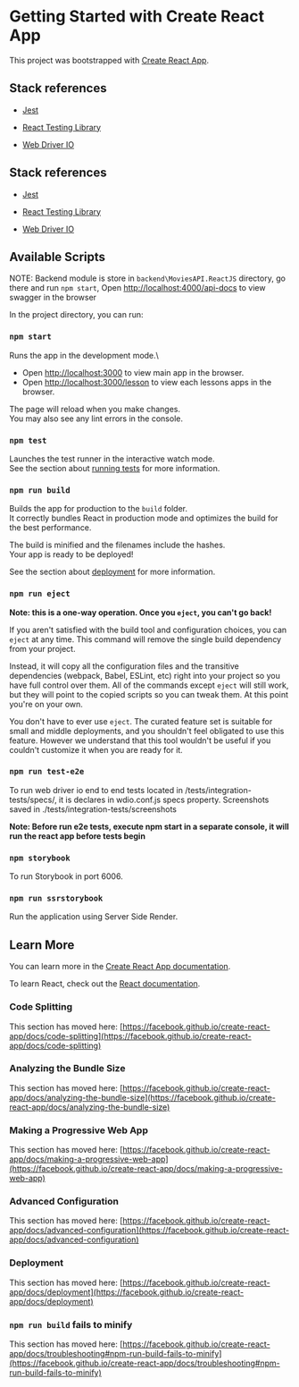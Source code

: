 # Getting Started with Create React App

This project was bootstrapped with [Create React App](https://github.com/facebook/create-react-app).

## Stack references

- [Jest](https://jestjs.io/docs/getting-started)

- [React Testing Library](https://testing-library.com/docs/react-testing-library/intro/)

- [Web Driver IO](https://webdriver.io/docs/gettingstarted)

## Stack references

- [Jest](https://jestjs.io/docs/getting-started)

- [React Testing Library](https://testing-library.com/docs/react-testing-library/intro/)

- [Web Driver IO](https://webdriver.io/docs/gettingstarted)

## Available Scripts

NOTE: Backend module is store in `backend\MoviesAPI.ReactJS` directory, go there and run `npm start`, Open [http://localhost:4000/api-docs](http://localhost:4000/api-docs) to view swagger in the browser

In the project directory, you can run:

### `npm start`

Runs the app in the development mode.\

- Open [http://localhost:3000](http://localhost:3000) to view main app in the browser.
- Open [http://localhost:3000/lesson](http://localhost:3000/lesson) to view each lessons apps in the browser.

The page will reload when you make changes.\
You may also see any lint errors in the console.

### `npm test`

Launches the test runner in the interactive watch mode.\
See the section about [running tests](https://facebook.github.io/create-react-app/docs/running-tests) for more information.

### `npm run build`

Builds the app for production to the `build` folder.\
It correctly bundles React in production mode and optimizes the build for the best performance.

The build is minified and the filenames include the hashes.\
Your app is ready to be deployed!

See the section about [deployment](https://facebook.github.io/create-react-app/docs/deployment) for more information.

### `npm run eject`

**Note: this is a one-way operation. Once you `eject`, you can't go back!**

If you aren't satisfied with the build tool and configuration choices, you can `eject` at any time. This command will remove the single build dependency from your project.

Instead, it will copy all the configuration files and the transitive dependencies (webpack, Babel, ESLint, etc) right into your project so you have full control over them. All of the commands except `eject` will still work, but they will point to the copied scripts so you can tweak them. At this point you're on your own.

You don't have to ever use `eject`. The curated feature set is suitable for small and middle deployments, and you shouldn't feel obligated to use this feature. However we understand that this tool wouldn't be useful if you couldn't customize it when you are ready for it.

### `npm run test-e2e`

To run web driver io end to end tests located in /tests/integration-tests/specs/, it is declares in wdio.conf.js specs property.
Screenshots saved in ./tests/integration-tests/screenshots

**Note: Before run e2e tests, execute npm start in a separate console, it will run the react app before tests begin**

### `npm storybook`

To run Storybook in port 6006.

### `npm run ssrstorybook`

Run the application using Server Side Render.

## Learn More

You can learn more in the [Create React App documentation](https://facebook.github.io/create-react-app/docs/getting-started).

To learn React, check out the [React documentation](https://reactjs.org/).

### Code Splitting

This section has moved here: [https://facebook.github.io/create-react-app/docs/code-splitting](https://facebook.github.io/create-react-app/docs/code-splitting)

### Analyzing the Bundle Size

This section has moved here: [https://facebook.github.io/create-react-app/docs/analyzing-the-bundle-size](https://facebook.github.io/create-react-app/docs/analyzing-the-bundle-size)

### Making a Progressive Web App

This section has moved here: [https://facebook.github.io/create-react-app/docs/making-a-progressive-web-app](https://facebook.github.io/create-react-app/docs/making-a-progressive-web-app)

### Advanced Configuration

This section has moved here: [https://facebook.github.io/create-react-app/docs/advanced-configuration](https://facebook.github.io/create-react-app/docs/advanced-configuration)

### Deployment

This section has moved here: [https://facebook.github.io/create-react-app/docs/deployment](https://facebook.github.io/create-react-app/docs/deployment)

### `npm run build` fails to minify

This section has moved here: [https://facebook.github.io/create-react-app/docs/troubleshooting#npm-run-build-fails-to-minify](https://facebook.github.io/create-react-app/docs/troubleshooting#npm-run-build-fails-to-minify)
